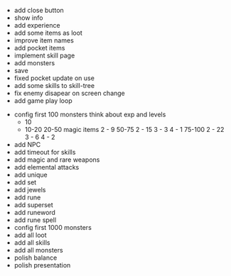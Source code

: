 + add close button
+ show info
+ add experience
+ add some items as loot
+ improve item names
+ add pocket items
+ implement skill page
+ add monsters
+ save
+ fixed pocket update on use
+ add some skills to skill-tree
+ fix enemy disapear on screen change
+ add game play loop
- config first 100 monsters
    think about exp and levels
    + 10
    + 10-20
    20-50
        magic items
        2 - 9
    50-75
        2 - 15
        3 - 3
        4 - 1
    75-100
        2 - 22
        3 - 6
        4 - 2
- add NPC
- add timeout for skills
- add magic and rare weapons
- add elemental attacks
- add unique
- add set
- add jewels
- add rune
- add superset
- add runeword
- add rune spell
- config first 1000 monsters
- add all loot
- add all skills
- add all monsters
- polish balance
- polish presentation